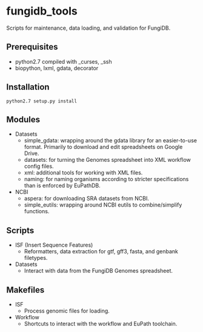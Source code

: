 fungidb_tools
=============

Scripts for maintenance, data loading, and validation for FungiDB.

Prerequisites
-------------

* python2.7 compiled with _curses, _ssh
* biopython, lxml, gdata, decorator

Installation
------------

```
python2.7 setup.py install
```

Modules
-------

* Datasets
  * simple_gdata: wrapping around the gdata library for an easier-to-use format.  Primarily to download and edit spreadsheets on Google Drive.
  * datasets: for turning the Genomes spreadsheet into XML workflow config files.
  * xml: additional tools for working with XML files.
  * naming: for naming organisms according to stricter specifications than is enforced by EuPathDB.
* NCBI
  * aspera: for downloading SRA datasets from NCBI.
  * simple_eutils: wrapping around NCBI eutils to combine/simplify functions.

Scripts
-------

* ISF (Insert Sequence Features)
  * Reformatters, data extraction for gtf, gff3, fasta, and genbank filetypes.
* Datasets
  * Interact with data from the FungiDB Genomes spreadsheet.

Makefiles
---------

* ISF
  * Process genomic files for loading.
* Workflow
  * Shortcuts to interact with the workflow and EuPath toolchain.
